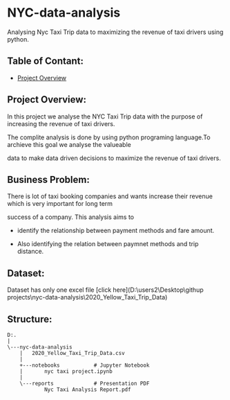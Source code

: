 # NYC-data-analysis
Analysing Nyc Taxi Trip data to maximizing the revenue of taxi drivers using python.
## Table of Contant:
- [Project Overview](#project-Overview)
  
## Project Overview:
In this project we analyse the NYC Taxi Trip data with the purpose of increasing the revenue of taxi drivers.

The complite analysis is done by using python programing language.To archieve this goal we analyse the valueable

data to make data driven decisions to maximize the revenue of taxi drivers.

## Business Problem:
There is lot of taxi booking companies and wants increase their revenue which is very important for long term

success of a company. This analysis aims to 

- identify the relationship between payment methods and fare amount.

- Also identifying the relation between paymnet methods and trip distance.

## Dataset:
Dataset has only one excel file [click here](D:\users2\Desktop\githup projects\nyc-data-analysis\2020_Yellow_Taxi_Trip_Data)











## Structure:
```
D:.
|   
\---nyc-data-analysis
    |   2020_Yellow_Taxi_Trip_Data.csv
    |   
    +---notebooks			# Jupyter Notebook
    |       nyc taxi project.ipynb
    |       
    \---reports				# Presentation PDF
            Nyc Taxi Analysis Report.pdf
 

